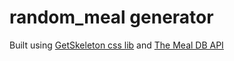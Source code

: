 # random_meal generator 
Built using [GetSkeleton css lib](https://github.com/dhg/Skeleton/) and [The Meal DB API](https://www.themealdb.com)

